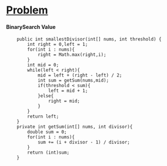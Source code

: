 # [Problem](https://leetcode.com/problems/find-the-smallest-divisor-given-a-threshold/)

#### BinarySearch Value
````
    public int smallestDivisor(int[] nums, int threshold) {
        int right = 0,left = 1;
        for(int i : nums){
            right = Math.max(right,i);
        }
        int mid = 0;
        while(left < right){
            mid = left + (right - left) / 2;
            int sum = getSum(nums,mid);
            if(threshold < sum){
                left = mid + 1;
            }else{
                right = mid;
            }
        }
        return left;
    }
    private int getSum(int[] nums, int divisor){
        double sum = 0;
        for(int i : nums){
            sum += (i + divisor - 1) / divisor;
        }
        return (int)sum;
    }
````
